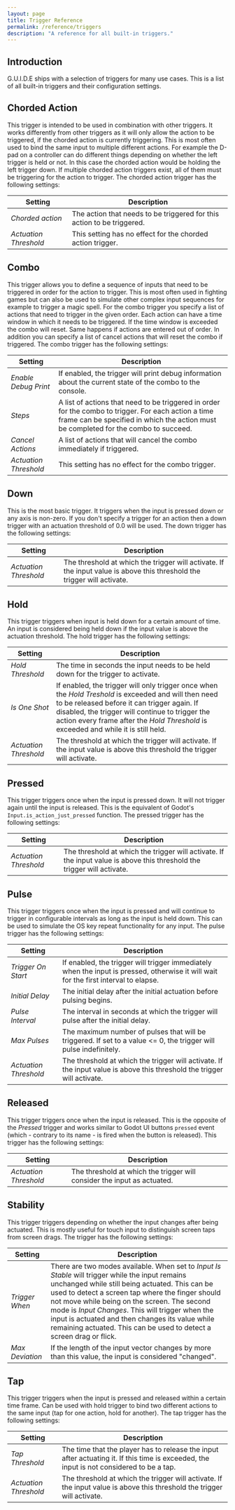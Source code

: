 ```yaml
---
layout: page
title: Trigger Reference
permalink: /reference/triggers
description: "A reference for all built-in triggers."
---
```


## Introduction
G.U.I.D.E ships with a selection of triggers for many use cases. This is a list of all built-in triggers and their configuration settings.

## Chorded Action
This trigger is intended to be used in combination with other triggers. It works differently from other triggers as it will only allow the action to be triggered, if the chorded action is currently triggering. This is most often used to bind the same input to multiple different actions. For example the D-pad on a controller can do different things depending on whether the left trigger is held or not. In this case the chorded action would be holding the left trigger down. If multiple chorded action triggers exist, all of them must be triggering for the action to trigger. The chorded action trigger has the following settings:

| Setting               | Description                                                            |
|-----------------------|------------------------------------------------------------------------|
| _Chorded action_      | The action that needs to be triggered for this action to be triggered. |
| _Actuation Threshold_ | This setting has no effect for the chorded action trigger.             |

## Combo
This trigger allows you to define a sequence of inputs that need to be triggered in order for the action to trigger. This is most often used in fighting games but can also be used to simulate other complex input sequences for example to trigger a magic spell. For the combo trigger you specify a list of actions that need to trigger in the given order. Each action can have a time window in which it needs to be triggered. If the time window is exceeded the combo will reset. Same happens if actions are entered out of order. In addition you can specify a list of cancel actions that will reset the combo if triggered. The combo trigger has the following settings:

| Setting               | Description                                                                                                                                                                                  |
|-----------------------|----------------------------------------------------------------------------------------------------------------------------------------------------------------------------------------------|
| _Enable Debug Print_  | If enabled, the trigger will print debug information about the current state of the combo to the console.                                                                                    |
| _Steps_               | A list of actions that need to be triggered in order for the combo to trigger. For each action a time frame can be specified in which the action must be completed for the combo to succeed. |
| _Cancel Actions_      | A list of actions that will cancel the combo immediately if triggered.                                                                                                                       |
| _Actuation Threshold_ | This setting has no effect for the combo trigger.                                                                                                                                            |


## Down
This is the most basic trigger. It triggers when the input is pressed down or any axis is non-zero. If you don't specify a trigger for an action then a down trigger with an actuation threshold of 0.0 will be used. The down trigger has the following settings:

| Setting               | Description                                                                                                             |
|-----------------------|-------------------------------------------------------------------------------------------------------------------------|
| _Actuation Threshold_ | The threshold at which the trigger will activate. If the input value is above this threshold the trigger will activate. |


## Hold
This trigger triggers when input is held down for a certain amount of time. An input is considered being held down if the input value is above the actuation threshold. The hold trigger has the following settings:

| Setting               | Description                                                                                                                                                                                                                                                                                     |
|-----------------------|-------------------------------------------------------------------------------------------------------------------------------------------------------------------------------------------------------------------------------------------------------------------------------------------------|
| _Hold Threshold_      | The time in seconds the input needs to be held down for the trigger to activate.                                                                                                                                                                                                                |
| _Is One Shot_         | If enabled, the trigger will only trigger once when the _Hold Treshold_ is exceeded and will then need to be released before it can trigger again. If disabled, the trigger will continue to  trigger the action every frame after the _Hold Threshold_ is exceeded and while it is still held. |
| _Actuation Threshold_ | The threshold at which the trigger will activate. If the input value is above this threshold the trigger will activate.                                                                                                                                                                         |

## Pressed
This trigger triggers once when the input is pressed down. It will not trigger again until the input is released. This is the equivalent of Godot's `Input.is_action_just_pressed` function. The pressed trigger has the following settings:

| Setting               | Description                                                                                                             |
|-----------------------|-------------------------------------------------------------------------------------------------------------------------|
| _Actuation Threshold_ | The threshold at which the trigger will activate. If the input value is above this threshold the trigger will activate. |

## Pulse
This trigger triggers once when the input is pressed and will continue to trigger in configurable intervals as long as the input is held down. This can be used to simulate the OS key repeat functionality for any input. The pulse trigger has the following settings:

| Setting               | Description                                                                                                                          |
|-----------------------|--------------------------------------------------------------------------------------------------------------------------------------|
| _Trigger On Start_    | If enabled, the trigger will trigger immediately when the input is pressed, otherwise it will wait for the first interval to elapse. |
| _Initial Delay_       | The initial delay after the initial actuation before pulsing begins.                                                                 |
| _Pulse Interval_      | The interval in seconds at which the trigger will pulse after the initial delay.                                                     |
| _Max Pulses_          | The maximum number of pulses that will be triggered. If set to a value <= 0, the trigger will pulse indefinitely.                    |
| _Actuation Threshold_ | The threshold at which the trigger will activate. If the input value is above this threshold the trigger will activate.              |

## Released
This trigger triggers once when the input is released. This is the opposite of the _Pressed_ trigger and works similar to Godot UI buttons `pressed` event (which - contrary to its name - is fired when the button is released). This trigger has the following settings:

| Setting               | Description                                                             |
|-----------------------|-------------------------------------------------------------------------|
| _Actuation Threshold_ | The threshold at which the trigger will consider the input as actuated. |

## Stability

This trigger triggers depending on whether the input changes after being actuated. This is mostly useful for touch input to distinguish screen taps from screen drags.  The trigger has the following settings:

| Setting         | Description                                                                                                                                                                                                                                                                                                                                                                                                                          |
|-----------------|--------------------------------------------------------------------------------------------------------------------------------------------------------------------------------------------------------------------------------------------------------------------------------------------------------------------------------------------------------------------------------------------------------------------------------------|
| _Trigger When_  | There are two modes available. When set to _Input Is Stable_ will trigger while the input remains unchanged while still being actuated. This can be used to detect a screen tap where the finger should not move while being on the screen. The second mode is _Input Changes_. This will trigger when the input is actuated and then changes its value while remaining actuated. This can be used to detect a screen drag or flick. |
| _Max Deviation_ | If the length of the input vector changes by more than this value, the input is considered "changed".                                                                                                                                                                                                                                                                                                                                |


## Tap
This trigger triggers when the input is pressed and released within a certain time frame. Can be used with hold trigger to bind two different actions to the same input (tap for one action, hold for another). The tap trigger has the following settings:

| Setting               | Description                                                                                                                              |
|-----------------------|------------------------------------------------------------------------------------------------------------------------------------------|
| _Tap Threshold_       | The time that the player has to release the input after actuating it. If this time is exceeded, the input is not considered to be a tap. |
| _Actuation Threshold_ | The threshold at which the trigger will activate. If the input value is above this threshold the trigger will activate.                  |

